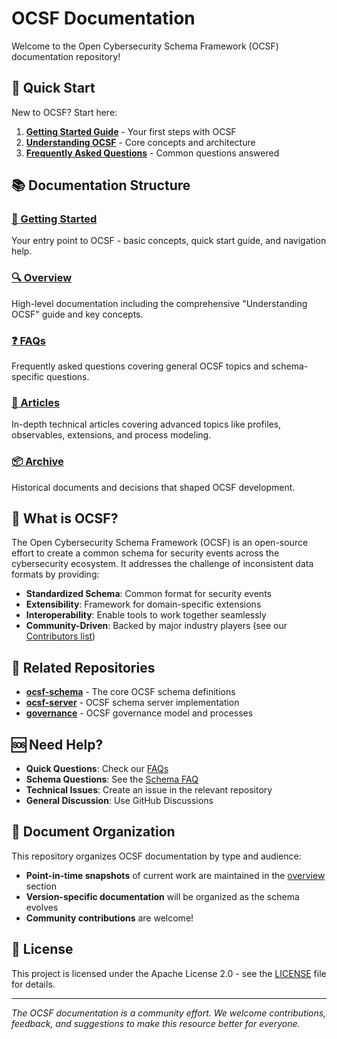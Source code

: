# OCSF Documentation

Welcome to the Open Cybersecurity Schema Framework (OCSF) documentation repository!

## 🚀 Quick Start

New to OCSF? Start here:

1. **[Getting Started Guide](getting-started/)** - Your first steps with OCSF
2. **[Understanding OCSF](overview/understanding-ocsf.md)** - Core concepts and architecture
3. **[Frequently Asked Questions](faqs/)** - Common questions answered

## 📚 Documentation Structure

### [📖 Getting Started](getting-started/)
Your entry point to OCSF - basic concepts, quick start guide, and navigation help.

### [🔍 Overview](overview/)
High-level documentation including the comprehensive "Understanding OCSF" guide and key concepts.

### [❓ FAQs](faqs/)
Frequently asked questions covering general OCSF topics and schema-specific questions.

### [📝 Articles](articles/)
In-depth technical articles covering advanced topics like profiles, observables, extensions, and process modeling.

### [📦 Archive](archive/)
Historical documents and decisions that shaped OCSF development.

## 🎯 What is OCSF?

The Open Cybersecurity Schema Framework (OCSF) is an open-source effort to create a common schema for security events across the cybersecurity ecosystem. It addresses the challenge of inconsistent data formats by providing:

- **Standardized Schema**: Common format for security events
- **Extensibility**: Framework for domain-specific extensions  
- **Interoperability**: Enable tools to work together seamlessly
- **Community-Driven**: Backed by major industry players (see our [Contributors list](contributors.md))

## 🔗 Related Repositories

- **[ocsf-schema](https://github.com/ocsf/ocsf-schema)** - The core OCSF schema definitions
- **[ocsf-server](https://github.com/ocsf/ocsf-server)** - OCSF schema server implementation
- **[governance](https://github.com/ocsf/governance)** - OCSF governance model and processes

## 🆘 Need Help?

- **Quick Questions**: Check our [FAQs](faqs/)
- **Schema Questions**: See the [Schema FAQ](faqs/schema-faq.md)
- **Technical Issues**: Create an issue in the relevant repository
- **General Discussion**: Use GitHub Discussions

## 📄 Document Organization

This repository organizes OCSF documentation by type and audience:

- **Point-in-time snapshots** of current work are maintained in the [overview](overview/) section
- **Version-specific documentation** will be organized as the schema evolves
- **Community contributions** are welcome!

## 📜 License

This project is licensed under the Apache License 2.0 - see the [LICENSE](LICENSE) file for details.

---

*The OCSF documentation is a community effort. We welcome contributions, feedback, and suggestions to make this resource better for everyone.*
